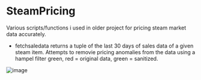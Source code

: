 # SteamPricing
Various scripts/functions i used in older project for pricing steam market data accurately. 


-  fetchsaledata
returns a tuple of the last 30 days of sales data of a given steam item. Attempts to removie pricing anomalies from the data using a hampel filter green, red = original data, green = sanitized. 

![image](https://github.com/JA-Marshall/SteamPricing/assets/9871373/b5fc75c4-6a23-40d2-af8f-e2e873dd13f0)

